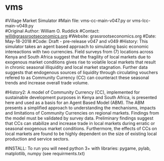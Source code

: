 # vms
#Village Market Simulator
#Main file: vms-cc-main-v047.py or vms-lcc-main-v049.py  
#Original Author: William O. Ruddick 
#Contact: will@grassrootseconomics.org
#Website: grassrootseconomics.org
#Date: May-18-2018
#Code: Draft - pre-release v047 and v049
#History: This simulator takes an agent based approach to simulating basic economic intereactions with two currencies.
Field surveys from (7) locations across Kenya and South Africa suggest that the fragility of local markets due to exogenous market conditions gives rise to volatile local markets that result in chronic seasonal illiquidity and local market stagnation. Further data suggests that endogenous sources of liquidity through circulating vouchers refered to as Community Currency (CC) can counteract these seasonal trends and increase overall trade volume.  

#History2: A model of Community Currency (CC), implemented for sustainable development purposes in Kenya and South Africa, is presented here and used as a basis for an Agent Based Model (ABM). The ABM presents a simplified approach to understanding the mechanisms, impacts and limitations of Community Currencies on regional markets. Findings from the model must be validated by survey data. Preliminary findings suggest that CCs can stabilize and increase trade in local markets during erratic or seasonal exogenous market conditions. Furthermore, the effects of CCs on local markets are found to be highly dependent on the size of existing local production and service sectors. 

#INSTALL: To run you will need python 3+ with libraries: pygame, pylab, matplotlib, numpy (see requirments.txt) 

